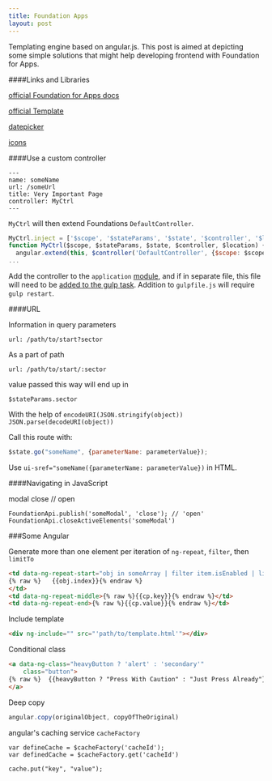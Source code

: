 ```yaml
---
title: Foundation Apps
layout: post
---
```

Templating engine based on angular.js. This post is aimed at depicting some simple solutions that might help developing frontend with Foundation for Apps.

####Links and Libraries

[official Foundation for Apps docs](http://foundation.zurb.com/apps/docs/#!/)

[official Template](https://github.com/zurb/foundation-apps-template/tree/v1.1.0)

[datepicker](https://github.com/Eonasdan/bootstrap-datetimepicker)

[icons](http://fortawesome.github.io/Font-Awesome/icons/)

####Use a custom controller

    ---
    name: someName
    url: /someUrl
    title: Very Important Page
    controller: MyCtrl
    ---

`MyCtrl` will then extend Foundations `DefaultController`.

```javascript
MyCtrl.inject = ['$scope', '$stateParams', '$state', '$controller', '$location'];
function MyCtrl($scope, $stateParams, $state, $controller, $location) {
  angular.extend(this, $controller('DefaultController', {$scope: $scope, $stateParams: $stateParams, $state: $state}))
...
```

Add the controller to the `application` [module](https://github.com/zurb/foundation-apps-template/blob/v1.1.0/client/assets/js/app.js#L4),
and if in separate file, this file will need to be
[added to the gulp task](https://github.com/zurb/foundation-apps-template/blob/v1.1.0/gulpfile.js#L47).
Addition to `gulpfile.js` will require `gulp restart`.

####URL

Information in query parameters

    url: /path/to/start?sector

As a part of path

    url: /path/to/start/:sector

value passed this way will end up in

    $stateParams.sector

With the help of `encodeURI(JSON.stringify(object))` `JSON.parse(decodeURI(object))`

Call this route with: 

```javascript
$state.go("someName", {parameterName: parameterValue});
```

Use `ui-sref="someName({parameterName: parameterValue})` in HTML.


####Navigating in JavaScript

modal close // open

    FoundationApi.publish('someModal', 'close'); // 'open'
    FoundationApi.closeActiveElements('someModal')

###Some Angular

Generate more than one element per iteration of `ng-repeat`, `filter`, then `limitTo`

```html
<td data-ng-repeat-start="obj in someArray | filter item.isEnabled | limitTo:3">
{% raw %}   {{obj.index}}{% endraw %}
</td>
<td data-ng-repeat-middle>{% raw %}{{cp.key}}{% endraw %}</td>
<td data-ng-repeat-end>{% raw %}{{cp.value}}{% endraw %}</td>
```

Include template

```html
<div ng-include="" src="'path/to/template.html'"></div>
```

Conditional class

```html
<a data-ng-class="heavyButton ? 'alert' : 'secondary'"
    class="button">
{% raw %}  {{heavyButton ? "Press With Caution" : "Just Press Already"}}{% endraw %}
</a>
```

Deep copy

```javascript
angular.copy(originalObject, copyOfTheOriginal)
```

angular's caching service `cacheFactory`

    var defineCache = $cacheFactory('cacheId');
    var definedCache = $cacheFactory.get('cacheId')
    
    cache.put("key", "value");